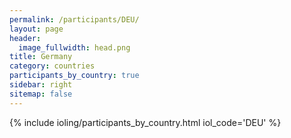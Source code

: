 ```yaml
---
permalink: /participants/DEU/
layout: page
header:
  image_fullwidth: head.png
title: Germany
category: countries
participants_by_country: true
sidebar: right
sitemap: false
---
```


{% include ioling/participants_by_country.html iol_code='DEU' %}